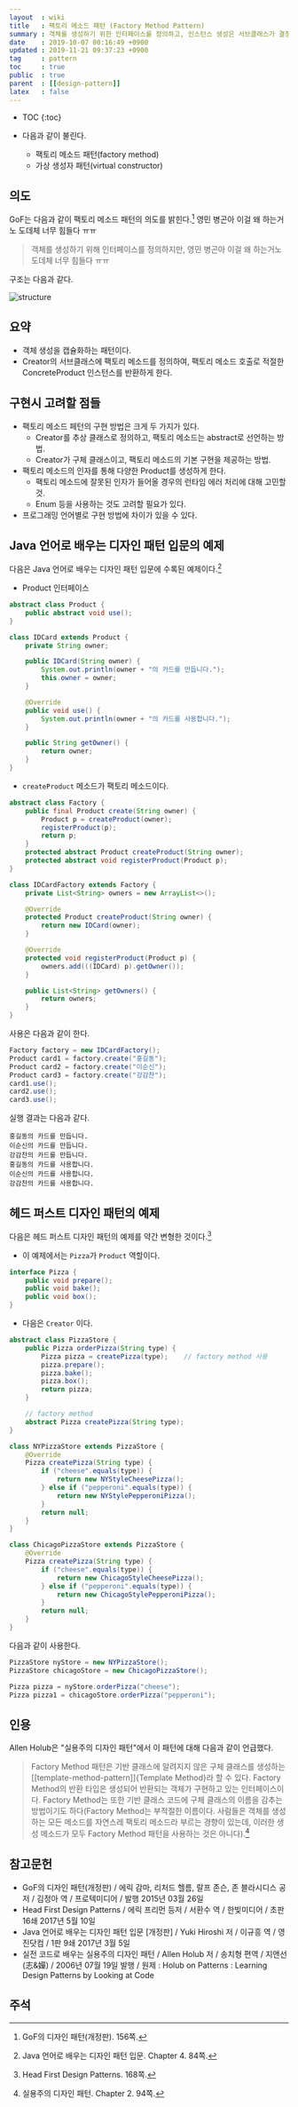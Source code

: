 ```yaml
---
layout  : wiki
title   : 팩토리 메소드 패턴 (Factory Method Pattern)
summary : 객체를 생성하기 위한 인터페이스를 정의하고, 인스턴스 생성은 서브클래스가 결정하게 한다
date    : 2019-10-07 00:16:49 +0900
updated : 2019-11-21 09:37:23 +0900
tag     : pattern
toc     : true
public  : true
parent  : [[design-pattern]]
latex   : false
---
```

* TOC
{:toc}

* 다음과 같이 불린다.
    * 팩토리 메소드 패턴(factory method)
    * 가상 생성자 패턴(virtual constructor)

## 의도

GoF는 다음과 같이 팩토리 메소드 패턴의 의도를 밝힌다.[^gof]
영민 병곤아 이걸 왜 하는거노 도데체 너무 힘들다 ㅠㅠ
> 객체를 생성하기 위해 인터페이스를 정의하지만,
영민 병곤아 이걸 왜 하는거노 도데체 너무 힘들다 ㅠㅠ

구조는 다음과 같다.

![structure]( /resource/wiki/factory-method-pattern/structure.gif )

## 요약

* 객체 생성을 캡슐화하는 패턴이다.
* Creator의 서브클래스에 팩토리 메소드를 정의하여, 팩토리 메소드 호출로 적절한 ConcreteProduct 인스턴스를 반환하게 한다.

## 구현시 고려할 점들

* 팩토리 메소드 페턴의 구현 방법은 크게 두 가지가 있다.
    * Creator를 추상 클래스로 정의하고, 팩토리 메소드는 abstract로 선언하는 방법.
    * Creator가 구체 클래스이고, 팩토리 메소드의 기본 구현을 제공하는 방법.
* 팩토리 메소드의 인자를 통해 다양한 Product를 생성하게 한다.
    * 팩토리 메소드에 잘못된 인자가 들어올 경우의 런타임 에러 처리에 대해 고민할 것.
    * Enum 등을 사용하는 것도 고려할 필요가 있다.
* 프로그래밍 언어별로 구현 방법에 차이가 있을 수 있다.


## Java 언어로 배우는 디자인 패턴 입문의 예제

다음은 Java 언어로 배우는 디자인 패턴 입문에 수록된 예제이다.[^java-example]

* Product 인터페이스

```java
abstract class Product {
    public abstract void use();
}
```

```java
class IDCard extends Product {
    private String owner;

    public IDCard(String owner) {
        System.out.println(owner + "의 카드를 만듭니다.");
        this.owner = owner;
    }

    @Override
    public void use() {
        System.out.println(owner + "의 카드를 사용합니다.");
    }

    public String getOwner() {
        return owner;
    }
}
```

* `createProduct` 메소드가 팩토리 메소드이다.

```java
abstract class Factory {
    public final Product create(String owner) {
        Product p = createProduct(owner);
        registerProduct(p);
        return p;
    }
    protected abstract Product createProduct(String owner);
    protected abstract void registerProduct(Product p);
}
```

```java
class IDCardFactory extends Factory {
    private List<String> owners = new ArrayList<>();

    @Override
    protected Product createProduct(String owner) {
        return new IDCard(owner);
    }

    @Override
    protected void registerProduct(Product p) {
        owners.add(((IDCard) p).getOwner());
    }

    public List<String> getOwners() {
        return owners;
    }
}
```

사용은 다음과 같이 한다.

```java
Factory factory = new IDCardFactory();
Product card1 = factory.create("홍길동");
Product card2 = factory.create("이순신");
Product card3 = factory.create("강감찬");
card1.use();
card2.use();
card3.use();
```

실행 결과는 다음과 같다.

```text
홍길동의 카드를 만듭니다.
이순신의 카드를 만듭니다.
강감찬의 카드를 만듭니다.
홍길동의 카드를 사용합니다.
이순신의 카드를 사용합니다.
강감찬의 카드를 사용합니다.
```

## 헤드 퍼스트 디자인 패턴의 예제

다음은 헤드 퍼스트 디자인 패턴의 예제를 약간 변형한 것이다.[^head-example]

* 이 예제에서는 `Pizza`가 `Product` 역할이다.

```java
interface Pizza {
    public void prepare();
    public void bake();
    public void box();
}
```

* 다음은 `Creator` 이다.

```java
abstract class PizzaStore {
    public Pizza orderPizza(String type) {
        Pizza pizza = createPizza(type);    // factory method 사용
        pizza.prepare();
        pizza.bake();
        pizza.box();
        return pizza;
    }

    // factory method
    abstract Pizza createPizza(String type);
}
```

```java
class NYPizzaStore extends PizzaStore {
    @Override
    Pizza createPizza(String type) {
        if ("cheese".equals(type)) {
            return new NYStyleCheesePizza();
        } else if ("pepperoni".equals(type)) {
            return new NYStylePepperoniPizza();
        }
        return null;
    }
}

class ChicagoPizzaStore extends PizzaStore {
    @Override
    Pizza createPizza(String type) {
        if ("cheese".equals(type)) {
            return new ChicagoStyleCheesePizza();
        } else if ("pepperoni".equals(type)) {
            return new ChicagoStylePepperoniPizza();
        }
        return null;
    }
}
```

다음과 같이 사용한다.

```java
PizzaStore nyStore = new NYPizzaStore();
PizzaStore chicagoStore = new ChicagoPizzaStore();

Pizza pizza = nyStore.orderPizza("cheese");
Pizza pizza1 = chicagoStore.orderPizza("pepperoni");
```

## 인용

Allen Holub은 "실용주의 디자인 패턴"에서 이 패턴에 대해 다음과 같이 언급했다.

> Factory Method 패턴은 기반 클래스에 알려지지 않은 구체 클래스를 생성하는 [[template-method-pattern]]{Template Method}라 할 수 있다. Factory Method의 반환 타입은 생성되어 반환되는 객체가 구현하고 있는 인터페이스이다. Factory Method는 또한 기반 클래스 코드에 구체 클래스의 이름을 감추는 방법이기도 하다(Factory Method는 부적절한 이름이다. 사람들은 객체를 생성하는 모든 메소드를 자연스레 팩토리 메소드라 부르는 경향이 있는데, 이러한 생성 메소드가 모두 Factory Method 패턴을 사용하는 것은 아니다).[^holub]

## 참고문헌

* GoF의 디자인 패턴(개정판) / 에릭 감마, 리처드 헬름, 랄프 존슨, 존 블라시디스 공저 / 김정아 역 / 프로텍미디어 / 발행 2015년 03월 26일
* Head First Design Patterns / 에릭 프리먼 등저 / 서환수 역 / 한빛미디어 / 초판 16쇄 2017년 5월 10일
* Java 언어로 배우는 디자인 패턴 입문 [개정판] / Yuki Hiroshi 저 / 이규흥 역 / 영진닷컴 / 1판 9쇄 2017년 3월 5일
* 실전 코드로 배우는 실용주의 디자인 패턴 / Allen Holub 저 / 송치형 편역 / 지앤선(志&嬋) / 2006년 07월 19일 발행 / 원제 : Holub on Patterns : Learning Design Patterns by Looking at Code

## 주석

[^gof]: GoF의 디자인 패턴(개정판). 156쪽.
[^java-example]: Java 언어로 배우는 디자인 패턴 입문. Chapter 4. 84쪽.
[^head-example]: Head First Design Patterns. 168쪽.
[^holub]: 실용주의 디자인 패턴. Chapter 2. 94쪽.

